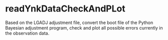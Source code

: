# readYnkDataCheckAndPLot
Based on the LGADJ adjustment file, convert the boot file of the Python Bayesian adjustment program, check and plot all possible errors currently in the observation data.
